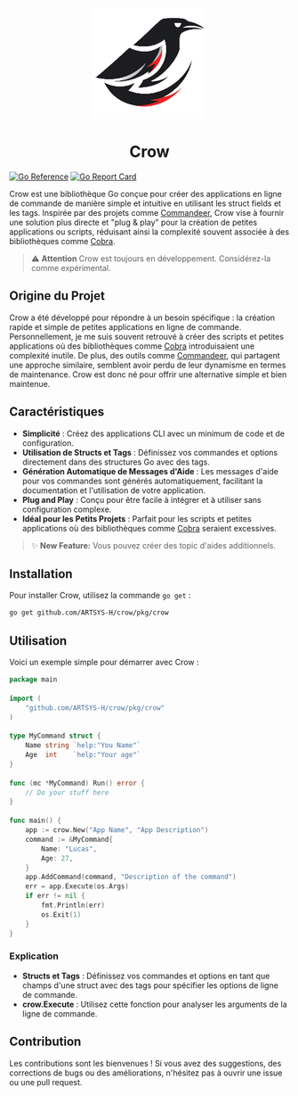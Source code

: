 <div align="center">
    <img src="./assets/images/logo-crow.png" alt="Crow Logo">
    <h1>Crow</h1>
</div>

[![Go Reference](https://pkg.go.dev/badge/github.com/ARTSYS-H/crow/pkg/crow.svg)](https://pkg.go.dev/github.com/ARTSYS-H/crow/pkg/crow)
[![Go Report Card](https://goreportcard.com/badge/github.com/ARTSYS-H/crow)](https://goreportcard.com/report/github.com/ARTSYS-H/crow)

Crow est une bibliothèque Go conçue pour créer des applications en ligne de commande de manière simple et intuitive en utilisant les struct fields et les tags. Inspirée par des projets comme [Commandeer][commandeer], Crow vise à fournir une solution plus directe et "plug & play" pour la création de petites applications ou scripts, réduisant ainsi la complexité souvent associée à des bibliothèques comme [Cobra][cobra].

> :warning: **Attention** Crow est toujours en développement. Considérez-la comme expérimental.

## Origine du Projet

Crow a été développé pour répondre à un besoin spécifique : la création rapide et simple de petites applications en ligne de commande. Personnellement, je me suis souvent retrouvé à créer des scripts et petites applications où des bibliothèques comme [Cobra][cobra] introduisaient une complexité inutile. De plus, des outils comme [Commandeer][commandeer], qui partagent une approche similaire, semblent avoir perdu de leur dynamisme en termes de maintenance. Crow est donc né pour offrir une alternative simple et bien maintenue.

## Caractéristiques

- **Simplicité** : Créez des applications CLI avec un minimum de code et de configuration.
- **Utilisation de Structs et Tags** : Définissez vos commandes et options directement dans des structures Go avec des tags.
- **Génération Automatique de Messages d'Aide** : Les messages d'aide pour vos commandes sont générés automatiquement, facilitant la documentation et l'utilisation de votre application.
- **Plug and Play** : Conçu pour être facile à intégrer et à utiliser sans configuration complexe.
- **Idéal pour les Petits Projets** : Parfait pour les scripts et petites applications où des bibliothèques comme [Cobra][cobra] seraient excessives.

> :sparkles: **New Feature:** Vous pouvez créer des topic d'aides additionnels.

## Installation

Pour installer Crow, utilisez la commande `go get` :

```bash
go get github.com/ARTSYS-H/crow/pkg/crow
```

## Utilisation

Voici un exemple simple pour démarrer avec Crow :
```go
package main

import (
    "github.com/ARTSYS-H/crow/pkg/crow"
)

type MyCommand struct {
    Name string `help:"You Name"`
    Age  int    `help:"Your age"`
}

func (mc *MyCommand) Run() error {
    // Do your stuff here
}

func main() {
    app := crow.New("App Name", "App Description")
    command := &MyCommand{
        Name: "Lucas",
        Age: 27,
    }
    app.AddCommand(command, "Description of the command")
    err = app.Execute(os.Args)
    if err != nil {
        fmt.Println(err)
        os.Exit(1)
    }
}
```

### Explication

- **Structs et Tags** : Définissez vos commandes et options en tant que champs d'une struct avec des tags pour spécifier les options de ligne de commande.
- **crow.Execute** : Utilisez cette fonction pour analyser les arguments de la ligne de commande.

## Contribution

Les contributions sont les bienvenues ! Si vous avez des suggestions, des corrections de bugs ou des améliorations, n'hésitez pas à ouvrir une issue ou une pull request.

[commandeer]: https://github.com/jaffee/commandeer
[cobra]: https://github.com/spf13/cobra
